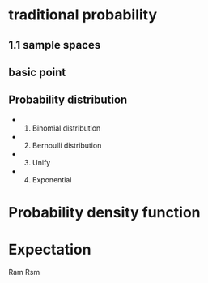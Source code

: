 # traditional probability

## 1.1 sample spaces
## basic point
## Probability distribution
 - 1. Binomial distribution 
 - 2. Bernoulli distribution
 - 3. Unify
 - 4. Exponential

# Probability density function

# 

# Expectation

Ram
Rsm
